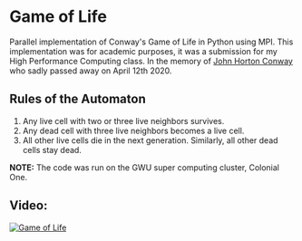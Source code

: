 # Game of Life
Parallel implementation of Conway's Game of Life in Python using MPI. This implementation was for academic purposes, it was a submission for my High Performance Computing class.  In the memory of [John Horton Conway](https://en.wikipedia.org/wiki/John_Horton_Conway) who sadly passed away on April 12th 2020.

## Rules of the Automaton
1. Any live cell with two or three live neighbors survives.
2. Any dead cell with three live neighbors becomes a live cell.
3. All other live cells die in the next generation. Similarly, all other dead cells stay dead.

**NOTE:**
The code was run on the GWU super computing cluster, Colonial One.

## Video:
[![Game of Life](https://img.youtube.com/vi/3TEKA_DT6Zg/default.jpg)](https://www.youtube.com/watch?v=3TEKA_DT6Zg "Game of Life")
